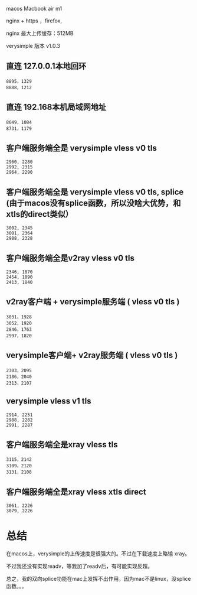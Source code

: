 macos Macbook air m1

nginx + https ，firefox,

nginx 最大上传缓存：512MB

verysimple 版本 v1.0.3

## 直连 127.0.0.1本地回环

```
8895，1329
8888，1212
```

## 直连 192.168本机局域网地址

```
8649，1084
8731，1179
```



## 客户端服务端全是 verysimple vless v0 tls

```
2960, 2280
2992, 2315
2964, 2290
```

## 客户端服务端全是 verysimple vless v0 tls,  splice (由于macos没有splice函数，所以没啥大优势，和xtls的direct类似）

```
3002, 2345
3001, 2364
2988, 2328
```


## 客户端服务端全是v2ray vless v0 tls

```
2346, 1870
2454, 1890
2413, 1840
```

## v2ray客户端 + verysimple服务端 ( vless v0 tls )

```
3031，1928
3052，1920
2846，1763
2997，1820
```

## verysimple客户端+ v2ray服务端 ( vless v0 tls )

```
2303，2095
2186，2040
2313，2107
```

## verysimple vless v1 tls

```
2914, 2251
2988, 2282
2991, 2287
```


## 客户端服务端全是xray vless tls

```
3115，2142
3109，2120
3131，2108
```

## 客户端服务端全是xray vless xtls direct

```
3061, 2226
3079, 2226
```

# 总结

在macos上，verysimple的上传速度是很强大的。不过在下载速度上略输 xray。

不过我还没有实现readv，等我加了readv后，有可能实现反超。

总之，我的双向splice功能在mac上发挥不出作用，因为mac不是linux，没splice函数。。。



